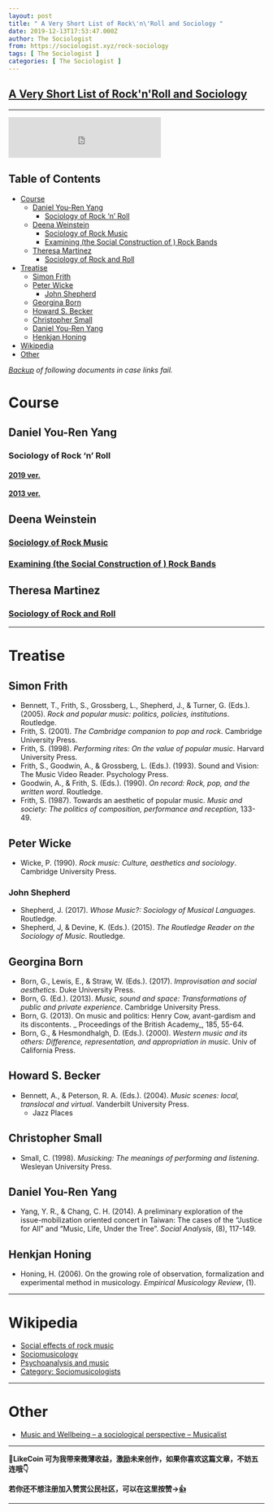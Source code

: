 ```yaml
---
layout: post
title: " A Very Short List of Rock\'n\'Roll and Sociology "
date: 2019-12-13T17:53:47.000Z
author: The Sociologist
from: https://sociologist.xyz/rock-sociology
tags: [ The Sociologist ]
categories: [ The Sociologist ]
---
```

<!--1576259627000-->
[A Very Short List of Rock'n'Roll and Sociology](https://sociologist.xyz/rock-sociology)
------

<div>
<hr /><div class="md-block html"><iframe src="https://open.spotify.com/embed/playlist/5BZvcQXeZRfeK6xME84oKf" width="300" height="80" frameborder="0" allowtransparency="true" allow="encrypted-media"></iframe></div><section class="md-block"><div class="toc"><h1>Table of Contents</h1><ul><li><a href="#toc_1">Course</a><ul><li><a href="#toc_2">Daniel You-Ren Yang</a><ul><li><a href="#toc_3">Sociology of Rock ‘n’ Roll</a></li></ul></li><li><a href="#toc_6">Deena Weinstein</a><ul><li><a href="#toc_7">Sociology of Rock Music</a></li><li><a href="#toc_8">Examining (the Social Construction of ) Rock Bands</a></li></ul></li><li><a href="#toc_9">Theresa Martinez</a><ul><li><a href="#toc_10">Sociology of Rock and Roll</a></li></ul></li></ul></li><li><a href="#toc_11">Treatise</a><ul><li><a href="#toc_12">Simon Frith</a></li><li><a href="#toc_13">Peter Wicke</a><ul><li><a href="#toc_14">John Shepherd</a></li></ul></li><li><a href="#toc_15">Georgina Born</a></li><li><a href="#toc_16">Howard S. Becker</a></li><li><a href="#toc_17">Christopher Small</a></li><li><a href="#toc_18">Daniel You-Ren Yang</a></li><li><a href="#toc_19">Henkjan Honing</a></li></ul></li><li><a href="#toc_20">Wikipedia</a></li><li><a href="#toc_21">Other</a></li></ul></div></section><p><em><a href="https://github.com/DeSociologue/A-Very-Short-List-of-Rock-n-Roll-and-Sociology/tree/master/Files">Backup</a> of following documents in case links fail.</em></p><h1 id="toc_1" class="md-block">Course</h1><h2 id="toc_2" class="md-block">Daniel You-Ren Yang</h2><h3 id="toc_3" class="md-block">Sociology of Rock ‘n’ Roll</h3><h4 id="toc_4" class="md-block"><a href="http://teacher.thu.edu.tw/102/teac2_desc/outline4/print_outline.php?setyear=108&amp;setterm=1&amp;curr_code=3193&amp;ss_sysid=otr">2019 ver.</a></h4><h4 id="toc_5" class="md-block"><a href="https://soc.thu.edu.tw/courses/u101-2.files/5053.pdf">2013 ver.</a></h4><h2 id="toc_6" class="md-block">Deena Weinstein</h2><h3 id="toc_7" class="md-block"><a href="https://condor.depaul.edu/~dweinste/rock/">Sociology of Rock Music</a></h3><h3 id="toc_8" class="md-block"><a href="https://condor.depaul.edu/~dweinste/rockbands/">Examining (the Social Construction of ) Rock Bands</a></h3><h2 id="toc_9" class="md-block">Theresa Martinez</h2><h3 id="toc_10" class="md-block"><a href="https://soc.utah.edu/courses1/syllabi/spring-2013/martinez-3041-001-soc-of-rock-and-roll-Sp13-web.pdf">Sociology of Rock and Roll</a></h3><hr /><h1 id="toc_11" class="md-block">Treatise</h1><h2 id="toc_12" class="md-block">Simon Frith</h2><div class="md-block list"><ul><li>Bennett, T., Frith, S., Grossberg, L., Shepherd, J., &amp; Turner, G. (Eds.). (2005). <em>Rock and popular music: politics, policies, institutions</em>. Routledge.</li><li>Frith, S. (2001). <em>The Cambridge companion to pop and rock</em>. Cambridge University Press.</li><li>Frith, S. (1998). <em>Performing rites: On the value of popular music</em>. Harvard University Press.</li><li>Frith, S., Goodwin, A., &amp; Grossberg, L. (Eds.). (1993). Sound and Vision: The Music Video Reader. Psychology Press.</li><li>Goodwin, A., &amp; Frith, S. (Eds.). (1990). <em>On record: Rock, pop, and the written word</em>. Routledge.</li><li>Frith, S. (1987). Towards an aesthetic of popular music. <em>Music and society: The politics of composition, performance and reception</em>, 133-49.</li></ul></div><h2 id="toc_13" class="md-block">Peter Wicke</h2><div class="md-block list"><ul><li>Wicke, P. (1990). <em>Rock music: Culture, aesthetics and sociology</em>. Cambridge University Press.</li></ul></div><h3 id="toc_14" class="md-block">John Shepherd</h3><div class="md-block list"><ul><li>Shepherd, J. (2017). <em>Whose Music?: Sociology of Musical Languages</em>. Routledge.</li><li>Shepherd, J, &amp; Devine, K. (Eds.). (2015). <em>The Routledge Reader on the Sociology of Music</em>. Routledge.</li></ul></div><h2 id="toc_15" class="md-block">Georgina Born</h2><div class="md-block list"><ul><li>Born, G., Lewis, E., &amp; Straw, W. (Eds.). (2017). <em>Improvisation and social aesthetics</em>. Duke University Press.</li><li>Born, G. (Ed.). (2013). <em>Music, sound and space: Transformations of public and private experience</em>. Cambridge University Press.</li><li>Born, G. (2013). On music and politics: Henry Cow, avant-gardism and its discontents. _ Proceedings of the British Academy_, 185, 55-64.</li><li>Born, G., &amp; Hesmondhalgh, D. (Eds.). (2000). <em>Western music and its others: Difference, representation, and appropriation in music</em>. Univ of California Press.</li></ul></div><h2 id="toc_16" class="md-block">Howard S. Becker</h2><div class="md-block list"><ul><li>Bennett, A., &amp; Peterson, R. A. (Eds.). (2004). <em>Music scenes: local, translocal and virtual</em>. Vanderbilt University Press.<ul><li>Jazz Places</li></ul></li></ul></div><h2 id="toc_17" class="md-block">Christopher Small</h2><div class="md-block list"><ul><li>Small, C. (1998). <em>Musicking: The meanings of performing and listening</em>. Wesleyan University Press.</li></ul></div><h2 id="toc_18" class="md-block">Daniel You-Ren Yang</h2><div class="md-block list"><ul><li>Yang, Y. R., &amp; Chang, C. H. (2014). A preliminary exploration of the issue-mobilization oriented concert in Taiwan: The cases of the “Justice for All” and “Music, Life, Under the Tree”. <em>Social Analysis</em>, (8), 117-149.</li></ul></div><h2 id="toc_19" class="md-block">Henkjan Honing</h2><div class="md-block list"><ul><li>Honing, H. (2006). On the growing role of observation, formalization and experimental method in musicology. <em>Empirical Musicology Review</em>, (1).</li></ul></div><hr /><h1 id="toc_20" class="md-block">Wikipedia</h1><div class="md-block list"><ul><li><a href="https://en.wikipedia.org/wiki/Social_effects_of_rock_music">Social effects of rock music</a></li><li><a href="https://en.wikipedia.org/wiki/Sociomusicology">Sociomusicology</a></li><li><a href="https://en.wikipedia.org/wiki/Psychoanalysis_and_music">Psychoanalysis and music</a></li><li><a href="https://en.wikipedia.org/wiki/Category:Sociomusicologists">Category: Sociomusicologists</a></li></ul></div><hr /><h1 id="toc_21" class="md-block">Other</h1><div class="md-block list"><ul><li><a href="https://musicalist.hypotheses.org/428">Music and Wellbeing – a sociological perspective – Musicalist</a></li></ul></div><hr /><p><strong>🌟LikeCoin 可为我带来微薄收益，激励未来创作，如果你喜欢这篇文章，不妨五连哦👇</strong></p><div class="md-block html"><script type="text/javascript">document.write("<iframe scrolling='no' frameborder='0' sandbox='allow-scripts allow-same-origin allow-popups allow-popups-to-escape-sandbox allow-storage-access-by-user-activation' style='height: 212px; width: 100%;' src='https://button.like.co/in/embed/csshadow/button?referrer="+encodeURIComponent(location.href.split("?")[0].split("#")[0])+"'></iframe>");</script></div><p><strong>若你还不想注册加入赞赏公民社区，可以在这里按赞→<a href="https://button.like.co/csshadow">👍</a></strong></p><hr />
</div>
